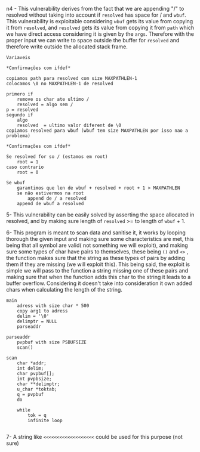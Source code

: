 n4 - This vulnerability derives from the fact that we are appending "/" to resolved without taking into account if `resolved` has space for / and `wbuf`. This vulnerability is exploitable considering `wbuf` gets its value from copying it from `resolved`, and `resolved` gets its value from copying it from `path` which we have direct access considering it is given by the `args`. Therefore with the proper input we can write to space outside the buffer for `resolved` and therefore write outside the allocated stack frame.

```
Variaveis

*Confirmações com ifdef*

copiamos path para resolved com size MAXPATHLEN-1
colocamos \0 no MAXPATHLEN-1 de resolved

primero if
	remove os char ate ultimo /
	resolved = algo sem /
p = resolved
segundo if
	algo
	resolved  = ultimo valor diferent de \0
copiamos resolved para wbuf (wbuf tem size MAXPATHLEN por isso nao a problema)

*Confirmações com ifdef*

Se resolved for so / (estamos em root)
	root = 1
caso contrario
	root = 0

Se wbuf
	garantimos que len de wbuf + resolved + root + 1 > MAXPATHLEN
	se não estivermos na root
		append de / a resolved
	append de wbuf a resolved

```

5- This vulnerability can be easily solved by asserting the space allocated in resolved, and by making sure length of `resolved` >= to length of `wbuf` + 1.

6- This program is meant to scan data and sanitise it, it works by looping thorough the given input and making sure some characteristics are met, this being that all symbol are valid( not something we will exploit), and making sure some types of char have pairs to themselves, these being `()` and `<>` , the function makes sure that the string as these types of pairs by adding them if they are missing (we will exploit this).
This being said, the exploit is simple we will pass to the function a string missing one of these pairs and making sure that when the function adds this char to the string it leads to a buffer overflow. Considering it doesn't take into consideration it own added chars when calculating the length of the string.
```
main 
	adress with size char * 500 
	copy arg1 to adress
	delim = '\0'
	delimptr = NULL
	parseaddr

parseaddr
	pvpbuf with size PSBUFSIZE
	scan()

scan
	char *addr;
	int delim;
	char pvpbuf[];
	int pvpbsize;
	char **delimptr;
	u_char *toktab;
	q = pvpbuf
	do
		
	while
		tok = q
		infinite loop
			

```

7- A string like `<<<<<<<<<<<<<<<<<<<` could be used for this purpose (not sure)